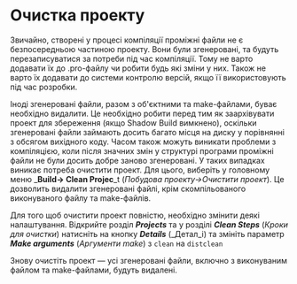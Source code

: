 # Очистка проекту

Звичайно, створені у процесі компіляції проміжні файли не є безпосередньою частиною проекту. Вони були згенеровані, та будуть перезаписуватися за потреби під час компіляції. Тому не варто додавати їх до .pro-файлу чи робити будь які зміни у них. Також не варто їх додавати до системи контролю версій, якщо її використовують під час розробки.

Іноді згенеровані файли, разом з об'єктними та make-файлами, буває необхідно видалити. Це необхідно робити перед тим як заархівувати проект для збереження \(якщо Shadow Build вимкнено\), оскільки згенеровані файли займають досить багато місця на диску у порівнянні з обсягом вихідного коду. Часом також можуть виникати проблеми з компіляцією, коли після значних змін у структурі програми проміжні файли не були досить добре заново згенеровані. У таких випадках виникає потреба очистити проект. Для цього, виберіть у головному меню _**Build-&gt; Clean Projec**_t \(_Побудова проекту-&gt;Очистити проект_\). Це дозволить видалити згенеровані файлі, крім скомпільованого виконуваного файлу та make-файлів.

Для того щоб очистити проект повністю, необхідно змінити деякі налаштування. Відкрийте розділ _**Projects**_ та у розділі _**Clean Steps**_ \(_Кроки для очистки_\) натисніть на кнопку _**Details**_ \(_Детал_і\) та змініть параметр _**Make arguments**_ \(_Аргументи make_\) з `clean` на `distclean`

Знову очистіть проект — усі згенеровані файли, включно з виконуваним файлом та make-файлами, будуть видалені.

